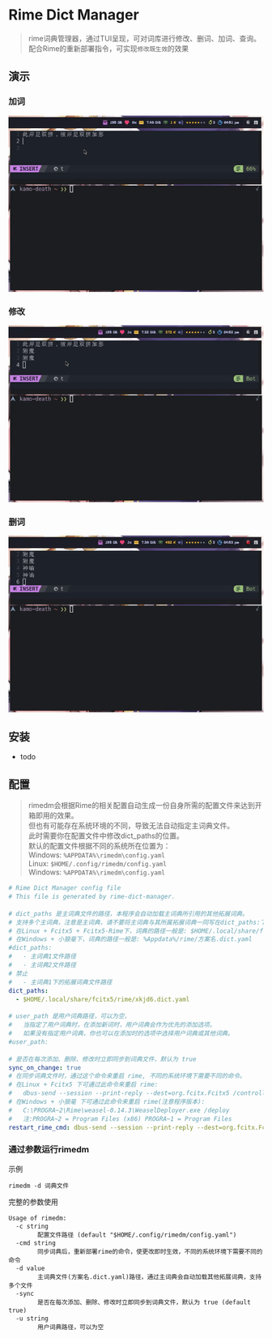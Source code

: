 # Rime Dict Manager
> rime词典管理器，通过TUI呈现，可对词库进行修改、删词、加词、查询。
> 配合Rime的重新部署指令，可实现`修改既生效`的效果

## 演示
### 加词
![加词](.assets/rimedm_加词.gif)
### 修改
![修改](.assets/rimedm_修改.gif)
### 删词
![删词](.assets/rimedm_删词.gif)
## 安装
- todo
## 配置
> rimedm会根据Rime的相关配置自动生成一份自身所需的配置文件来达到开箱即用的效果。<br>
> 但也有可能存在系统环境的不同，导致无法自动指定主词典文件。<br>
> 此时需要你在配置文件中修改dict_paths的位置。<br>
> 默认的配置文件根据不同的系统所在位置为：<br>
> Windows:  `%APPDATA%\rimedm\config.yaml`<br>
> Linux:    `$HOME/.config/rimedm/config.yaml`<br>
> Windows:  `%APPDATA%\rimedm\config.yaml`<br>

```yaml
# Rime Dict Manager config file
# This file is generated by rime-dict-manager.

# dict_paths 是主词典文件的路径，本程序会自动加载主词典所引用的其他拓展词典。
# 支持多个主词典，注意是主词典，请不要将主词典与其所属拓展词典一同写在dict_paths:下
# 在Linux + Fcitx5 + Fcitx5-Rime下，词典的路径一般是: $HOME/.local/share/fcitx5/rime/方案名.dict.yaml
# 在Windows + 小狼毫下，词典的路径一般是: %Appdata%/rime/方案名.dict.yaml
#dict_paths:
#	- 主词典1文件路径
#	- 主词典2文件路径
# 禁止
#	- 主词典1下的拓展词典文件路径
dict_paths:
  - $HOME/.local/share/fcitx5/rime/xkjd6.dict.yaml

# user_path 是用户词典路径，可以为空，
#	当指定了用户词典时，在添加新词时，用户词典会作为优先的添加选项。
#	如果没有指定用户词典，你也可以在添加时的选项中选择用户词典或其他词典。
#user_path: 

# 是否在每次添加、删除、修改时立即同步到词典文件，默认为 true
sync_on_change: true
# 在同步词典文件时，通过这个命令来重启 rime, 不同的系统环境下需要不同的命令。
# 在Linux + Fcitx5 下可通过此命令来重启 rime: 
#	dbus-send --session --print-reply --dest=org.fcitx.Fcitx5 /controller org.fcitx.Fcitx.Controller1.SetConfig string:'fcitx://config/addon/rime' variant:string:''
# 在Windows + 小狼毫 下可通过此命令来重启 rime(注意程序版本): 
#	C:\PROGRA~2\Rime\weasel-0.14.3\WeaselDeployer.exe /deploy
#	注:PROGRA~2 = Program Files (x86) PROGRA~1 = Program Files
restart_rime_cmd: dbus-send --session --print-reply --dest=org.fcitx.Fcitx5 /controller org.fcitx.Fcitx.Controller1.SetConfig string:'fcitx://config/addon/rime' variant:string:''
```

### 通过参数运行rimedm
示例
```shell
rimedm -d 词典文件
```
完整的参数使用
```shell
Usage of rimedm:
  -c string
    	配置文件路径 (default "$HOME/.config/rimedm/config.yaml")
  -cmd string
    	同步词典后，重新部署rime的命令，使更改即时生效，不同的系统环境下需要不同的命令
  -d value
    	主词典文件(方案名.dict.yaml)路径，通过主词典会自动加载其他拓展词典，支持多个文件
  -sync
    	是否在每次添加、删除、修改时立即同步到词典文件，默认为 true (default true)
  -u string
    	用户词典路径，可以为空
```